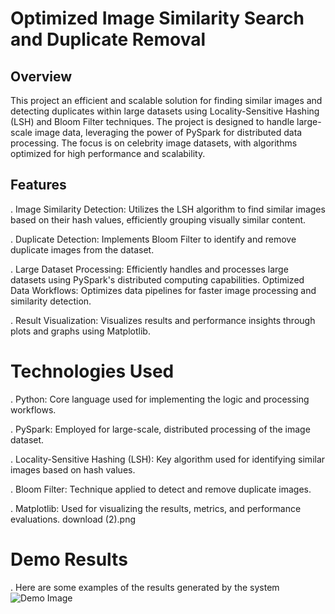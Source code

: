 # Optimized Image Similarity Search and Duplicate Removal
 ## Overview
 
This project an efficient and scalable solution for finding similar images and detecting duplicates within large datasets using Locality-Sensitive Hashing (LSH) and Bloom Filter techniques. The project is designed to handle large-scale image data, leveraging the power of PySpark for distributed data processing. The focus is on celebrity image datasets, with algorithms optimized for high performance and scalability.

## Features
. Image Similarity Detection: Utilizes the LSH algorithm to find similar images based on their hash values, efficiently grouping visually similar content.

. Duplicate Detection: Implements Bloom Filter to identify and remove duplicate images from the dataset.

. Large Dataset Processing: Efficiently handles and processes large datasets using PySpark's distributed computing capabilities.
Optimized Data Workflows: Optimizes data pipelines for faster image processing and similarity detection.

. Result Visualization: Visualizes results and performance insights through plots and graphs using Matplotlib.

# Technologies Used

. Python: Core language used for implementing the logic and processing workflows.

. PySpark: Employed for large-scale, distributed processing of the image dataset.

. Locality-Sensitive Hashing (LSH): Key algorithm used for identifying similar images based on hash values.

. Bloom Filter: Technique applied to detect and remove duplicate images.

. Matplotlib: Used for visualizing the results, metrics, and performance evaluations.
download (2).png

# Demo Results

. Here are some examples of the results generated by the system
![Demo Image](images/download_image.png)



